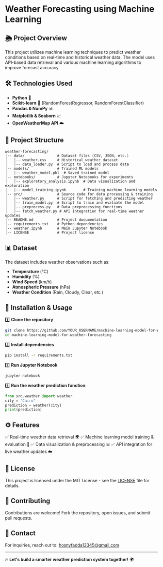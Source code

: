 # Weather Forecasting using Machine Learning

## 🌦 Project Overview
This project utilizes machine learning techniques to predict weather conditions based on real-time and historical weather data. The model uses API-based data retrieval and various machine learning algorithms to improve forecast accuracy.

## 🛠 Technologies Used
- **Python** 🐍
- **Scikit-learn** 🤖 (RandomForestRegressor, RandomForestClassifier)
- **Pandas & NumPy** 📊
- **Matplotlib & Seaborn** 📈
- **OpenWeatherMap API** ☁️

## 📂 Project Structure
```
weather-forecasting/
│-- data/               # Dataset files (CSV, JSON, etc.)
│   │-- weather.csv     # Historical weather dataset
│   │-- data_loader.py  # Script to load and process data
│-- models/             # Trained ML models
│   │-- weather_model.pkl  # Saved trained model
│-- notebooks/          # Jupyter Notebooks for experiments
│   │-- exploratory_analysis.ipynb  # Data visualization and exploration
│   │-- model_training.ipynb        # Training machine learning models
│-- src/                # Source code for data processing & training
│   │-- weather.py      # Script for fetching and predicting weather
│   │-- train_model.py  # Script to train and evaluate the model
│   │-- preprocess.py   # Data preprocessing functions
│   │-- fetch_weather.py # API integration for real-time weather updates
│-- README.md           # Project documentation
│-- requirements.txt    # Python dependencies
│-- weather.ipynb       # Main Jupyter Notebook
│-- LICENSE             # Project license
```

## 📊 Dataset
The dataset includes weather observations such as:
- **Temperature** (°C)
- **Humidity** (%)
- **Wind Speed** (km/h)
- **Atmospheric Pressure** (hPa)
- **Weather Condition** (Rain, Cloudy, Clear, etc.)

## 🚀 Installation & Usage
1️⃣ **Clone the repository**
```bash
git clone https://github.com/YOUR_USERNAME/machine-learning-model-for-weather-forecasting.git
cd machine-learning-model-for-weather-forecasting
```

2️⃣ **Install dependencies**
```bash
pip install -r requirements.txt
```

3️⃣ **Run Jupyter Notebook**
```bash
jupyter notebook
```

4️⃣ **Run the weather prediction function**
```python
from src.weather import weather
city = "Cairo"
prediction = weather(city)
print(prediction)
```

## ⚙️ Features
✅ Real-time weather data retrieval 🌍
✅ Machine learning model training & evaluation 🤖
✅ Data visualization & preprocessing 📊
✅ API integration for live weather updates ☁️

## 🐜 License
This project is licensed under the MIT License - see the [LICENSE](LICENSE) file for details.

## 🤝 Contributing
Contributions are welcome! Fork the repository, open issues, and submit pull requests.

## 💎 Contact
For inquiries, reach out to: [hosnyfadda12345@gmail.com](mailto:hosnyfadda12345@gmail.com)

---
🔥 **Let's build a smarter weather prediction system together!** 🌍
